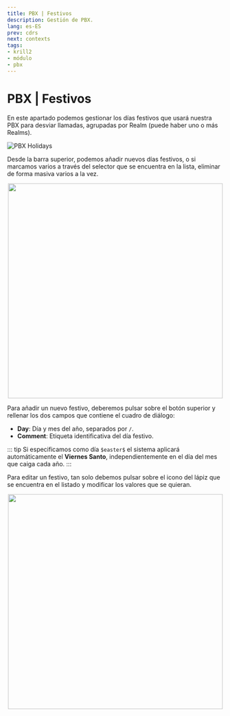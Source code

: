 ```yaml
---
title: PBX | Festivos
description: Gestión de PBX.
lang: es-ES
prev: cdrs
next: contexts
tags:
- krill2
- módulo
- pbx
---
```

# PBX | Festivos

En este apartado podemos gestionar los días festivos que usará nuestra PBX para desviar llamadas, agrupadas por Realm (puede haber uno o más Realms).

![PBX Holidays](@images/krill2/pbx/0501.png)

Desde la barra superior, podemos añadir nuevos días festivos, o si marcamos varios a través del selector que se encuentra en la lista, eliminar de forma masiva varios a la vez.

<p align="center"><img src="@images/krill2/pbx/0502.png" max-width=30% width=500;></p>

Para añadir un nuevo festivo, deberemos pulsar sobre el botón superior y rellenar los dos campos que contiene el cuadro de diálogo:

- **Day**: Día y mes del año, separados por `/`.
- **Comment**: Etiqueta identificativa del día festivo.

::: tip
Si especificamos como día `$easter$` el sistema aplicará automáticamente el **Viernes Santo**, independientemente en el día del mes que caiga cada año.
:::

Para editar un festivo, tan solo debemos pulsar sobre el icono del lápiz que se encuentra en el listado y modificar los valores que se quieran.

<p align="center"><img src="@images/krill2/pbx/0503.png" max-width=30% width=500;></p>
